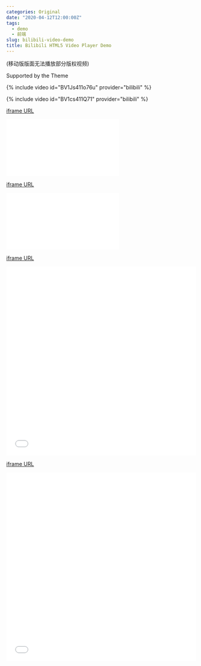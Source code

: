```yaml
---
categories: Original
date: "2020-04-12T12:00:00Z"
tags:
  - demo
  - 前端
slug: bilibili-video-demo
title: Bilibili HTML5 Video Player Demo
---
```


(移动版版面无法播放部分版权视频)

Supported by the Theme

{% include video id="BV1Js411o76u" provider="bilibili" %}

{% include video id="BV1cs411Q71" provider="bilibili" %}

[iframe URL](https://player.bilibili.com/player.html?aid=810872&bvid=BV1Js411o76u&cid=1176840&page=1)

<iframe src="//player.bilibili.com/player.html?aid=810872&bvid=BV1Js411o76u&cid=1176840&page=1" scrolling="no" border="0" frameborder="no" framespacing="0" allowfullscreen="true"> </iframe>

[iframe URL](https://player.bilibili.com/player.html?aid=3934631&bvid=BV1cs411Q71j&cid=48126815&page=1)

<iframe src="//player.bilibili.com/player.html?aid=3934631&bvid=BV1cs411Q71j&cid=48126815&page=1" scrolling="no" border="0" frameborder="no" framespacing="0" allowfullscreen="true"> </iframe>

[iframe URL](https://player.bilibili.com/player.html?aid=3934631&cid=48126815&page=1&high_quality=1&danmaku=1)

<iframe src="//player.bilibili.com/player.html?aid=3934631&cid=48126815&page=1&high_quality=1&danmaku=1" allowfullscreen="allowfullscreen" width="100%" height="500" scrolling="no" frameborder="0" sandbox="allow-top-navigation allow-same-origin allow-forms allow-scripts"></iframe>
<!--https://www.xbeibeix.com/bilibili3/-->

[iframe URL](https://player.bilibili.com/player.html?aid=810872&cid=1176840&page=1&high_quality=1&danmaku=1)

<iframe src="//player.bilibili.com/player.html?aid=810872&cid=1176840&page=1&high_quality=1&danmaku=1" allowfullscreen="allowfullscreen" width="100%" height="500" scrolling="no" frameborder="0" sandbox="allow-top-navigation allow-same-origin allow-forms allow-scripts"></iframe>
